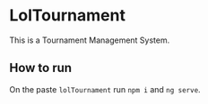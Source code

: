 # LolTournament

This is a Tournament Management System.

## How to run

On the paste `lolTournament` run `npm i` and `ng serve`.

